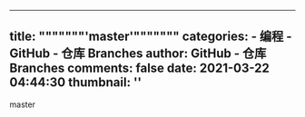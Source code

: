 
---
title: """""""'master'"""""""
categories: 
    - 编程
    - GitHub - 仓库 Branches
author: GitHub - 仓库 Branches
comments: false
date: 2021-03-22 04:44:30
thumbnail: ''
---

<div>   
master  
</div>
            
